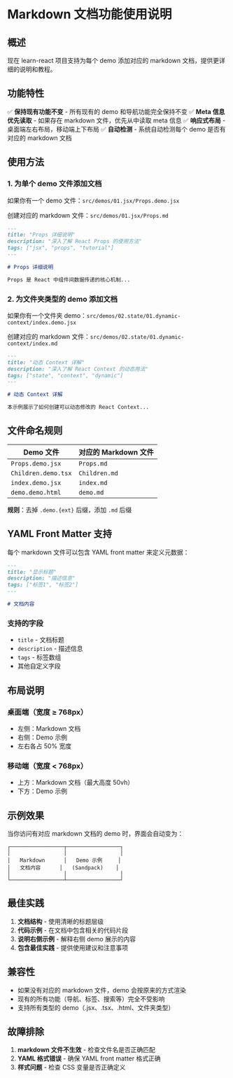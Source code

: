 # Markdown 文档功能使用说明

## 概述

现在 learn-react 项目支持为每个 demo 添加对应的 markdown 文档，提供更详细的说明和教程。

## 功能特性

✅ **保持现有功能不变** - 所有现有的 demo 和导航功能完全保持不变
✅ **Meta 信息优先读取** - 如果存在 markdown 文件，优先从中读取 meta 信息
✅ **响应式布局** - 桌面端左右布局，移动端上下布局
✅ **自动检测** - 系统自动检测每个 demo 是否有对应的 markdown 文档

## 使用方法

### 1. 为单个 demo 文件添加文档

如果你有一个 demo 文件：`src/demos/01.jsx/Props.demo.jsx`

创建对应的 markdown 文件：`src/demos/01.jsx/Props.md`

```markdown
---
title: "Props 详细说明"
description: "深入了解 React Props 的使用方法"
tags: ["jsx", "props", "tutorial"]
---

# Props 详细说明

Props 是 React 中组件间数据传递的核心机制...
```

### 2. 为文件夹类型的 demo 添加文档

如果你有一个文件夹 demo：`src/demos/02.state/01.dynamic-context/index.demo.jsx`

创建对应的 markdown 文件：`src/demos/02.state/01.dynamic-context/index.md`

```markdown
---
title: "动态 Context 详解"
description: "深入了解 React Context 的动态用法"
tags: ["state", "context", "dynamic"]
---

# 动态 Context 详解

本示例展示了如何创建可以动态修改的 React Context...
```

## 文件命名规则

| Demo 文件 | 对应的 Markdown 文件 |
|-----------|---------------------|
| `Props.demo.jsx` | `Props.md` |
| `Children.demo.tsx` | `Children.md` |
| `index.demo.jsx` | `index.md` |
| `demo.demo.html` | `demo.md` |

**规则**：去掉 `.demo.{ext}` 后缀，添加 `.md` 后缀

## YAML Front Matter 支持

每个 markdown 文件可以包含 YAML front matter 来定义元数据：

```markdown
---
title: "显示标题"
description: "描述信息"
tags: ["标签1", "标签2"]
---

# 文档内容
```

### 支持的字段

- `title` - 文档标题
- `description` - 描述信息
- `tags` - 标签数组
- 其他自定义字段

## 布局说明

### 桌面端（宽度 ≥ 768px）
- 左侧：Markdown 文档
- 右侧：Demo 示例
- 左右各占 50% 宽度

### 移动端（宽度 < 768px）
- 上方：Markdown 文档（最大高度 50vh）
- 下方：Demo 示例

## 示例效果

当你访问有对应 markdown 文档的 demo 时，界面会自动变为：

```
┌─────────────────┬─────────────────┐
│                 │                 │
│   Markdown      │   Demo 示例     │
│   文档内容      │   (Sandpack)    │
│                 │                 │
└─────────────────┴─────────────────┘
```

## 最佳实践

1. **文档结构** - 使用清晰的标题层级
2. **代码示例** - 在文档中包含相关的代码片段
3. **说明右侧示例** - 解释右侧 demo 展示的内容
4. **包含最佳实践** - 提供使用建议和注意事项

## 兼容性

- 如果没有对应的 markdown 文件，demo 会按原来的方式渲染
- 现有的所有功能（导航、标签、搜索等）完全不受影响
- 支持所有类型的 demo（.jsx、.tsx、.html、文件夹类型）

## 故障排除

1. **markdown 文件不生效** - 检查文件名是否正确匹配
2. **YAML 格式错误** - 确保 YAML front matter 格式正确
3. **样式问题** - 检查 CSS 变量是否正确定义 